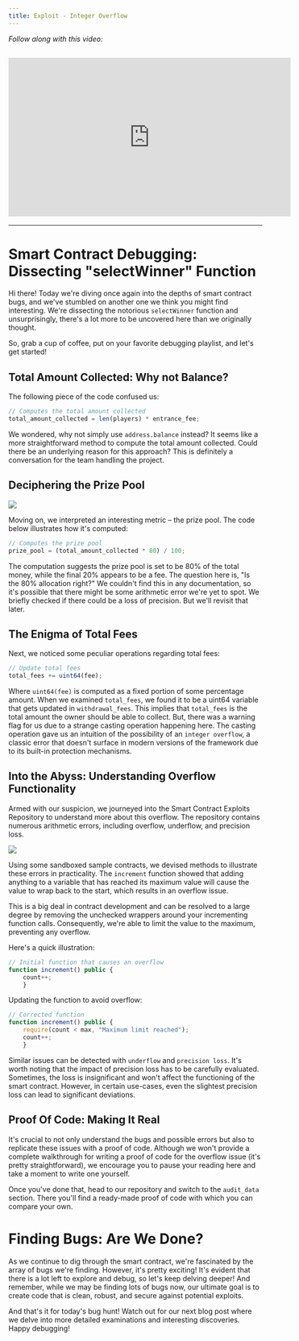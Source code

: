 ```yaml
---
title: Exploit - Integer Overflow
---
```


_Follow along with this video:_

## <iframe width="560" height="315" src="https://youtu.be/JoTkqR9AydE" title="YouTube Player" frameborder="0" allow="accelerometer; autoplay; clipboard-write; encrypted-media; gyroscope; picture-in-picture; web-share" allowfullscreen></iframe>

---

# Smart Contract Debugging: Dissecting "selectWinner" Function

Hi there! Today we're diving once again into the depths of smart contract bugs, and we've stumbled on another one we think you might find interesting. We're dissecting the notorious `selectWinner` function and unsurprisingly, there's a lot more to be uncovered here than we originally thought.

So, grab a cup of coffee, put on your favorite debugging playlist, and let's get started!

## Total Amount Collected: Why not Balance?

The following piece of the code confused us:

```js
// Computes the total amount collected
total_amount_collected = len(players) * entrance_fee;
```

We wondered, why not simply use `address.balance` instead? It seems like a more straightforward method to compute the total amount collected. Could there be an underlying reason for this approach? This is definitely a conversation for the team handling the project.

## Deciphering the Prize Pool

![](https://cdn.videotap.com/1eblPhxnIULZz5ABPoxP-135.7.png)

Moving on, we interpreted an interesting metric – the prize pool. The code below illustrates how it's computed:

```js
// Computes the prize pool
prize_pool = (total_amount_collected * 80) / 100;
```

The computation suggests the prize pool is set to be 80% of the total money, while the final 20% appears to be a fee. The question here is, "Is the 80% allocation right?" We couldn't find this in any documentation, so it's possible that there might be some arithmetic error we're yet to spot. We briefly checked if there could be a loss of precision. But we'll revisit that later.

## The Enigma of Total Fees

Next, we noticed some peculiar operations regarding total fees:

```js
// Update total fees
total_fees += uint64(fee);
```

Where `uint64(fee)` is computed as a fixed portion of some percentage amount. When we examined `total_fees`, we found it to be a uint64 variable that gets updated in `withdrawal_fees`. This implies that `total_fees` is the total amount the owner should be able to collect. But, there was a warning flag for us due to a strange casting operation happening here. The casting operation gave us an intuition of the possibility of an `integer overflow`, a classic error that doesn't surface in modern versions of the framework due to its built-in protection mechanisms.

## Into the Abyss: Understanding Overflow Functionality

Armed with our suspicion, we journeyed into the Smart Contract Exploits Repository to understand more about this overflow. The repository contains numerous arithmetic errors, including overflow, underflow, and precision loss.

![](https://cdn.videotap.com/4IhOT3WnizauykVujmDa-262.93.png)

Using some sandboxed sample contracts, we devised methods to illustrate these errors in practicality. The `increment` function showed that adding anything to a variable that has reached its maximum value will cause the value to wrap back to the start, which results in an overflow issue.

This is a big deal in contract development and can be resolved to a large degree by removing the unchecked wrappers around your incrementing function calls. Consequently, we're able to limit the value to the maximum, preventing any overflow.

Here's a quick illustration:

```js
// Initial function that causes an overflow
function increment() public {
    count++;
    }
```

Updating the function to avoid overflow:

```js
// Corrected function
function increment() public {
    require(count < max, "Maximum limit reached");
    count++;
    }
```

Similar issues can be detected with `underflow` and `precision loss`. It's worth noting that the impact of precision loss has to be carefully evaluated. Sometimes, the loss is insignificant and won't affect the functioning of the smart contract. However, in certain use-cases, even the slightest precision loss can lead to significant deviations.

## Proof Of Code: Making It Real

It's crucial to not only understand the bugs and possible errors but also to replicate these issues with a proof of code. Although we won't provide a complete walkthrough for writing a proof of code for the overflow issue (it's pretty straightforward), we encourage you to pause your reading here and take a moment to write one yourself.

Once you've done that, head to our repository and switch to the `audit_data` section. There you'll find a ready-made proof of code with which you can compare your own.

# Finding Bugs: Are We Done?

As we continue to dig through the smart contract, we're fascinated by the array of bugs we're finding. However, it's pretty exciting! It's evident that there is a lot left to explore and debug, so let's keep delving deeper! And remember, while we may be finding lots of bugs now, our ultimate goal is to create code that is clean, robust, and secure against potential exploits.

And that's it for today's bug hunt! Watch out for our next blog post where we delve into more detailed examinations and interesting discoveries. Happy debugging!
